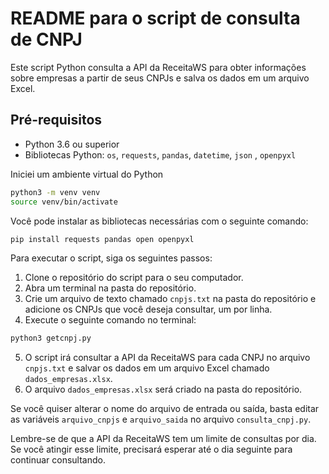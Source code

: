 # README para o script de consulta de CNPJ

Este script Python consulta a API da ReceitaWS para obter informações sobre empresas a partir de seus CNPJs e salva os dados em um arquivo Excel.

## Pré-requisitos

- Python 3.6 ou superior
- Bibliotecas Python: `os`, `requests`, `pandas`, `datetime`, `json` , `openpyxl`

Iniciei um ambiente virtual do Python

```bash
python3 -m venv venv
source venv/bin/activate
```

Você pode instalar as bibliotecas necessárias com o seguinte comando:

```bash
pip install requests pandas open openpyxl
```

Para executar o script, siga os seguintes passos:

1. Clone o repositório do script para o seu computador.
2. Abra um terminal na pasta do repositório.
3. Crie um arquivo de texto chamado `cnpjs.txt` na pasta do repositório e adicione os CNPJs que você deseja consultar, um por linha.
4. Execute o seguinte comando no terminal:

```bash
python3 getcnpj.py
```

5. O script irá consultar a API da ReceitaWS para cada CNPJ no arquivo `cnpjs.txt` e salvar os dados em um arquivo Excel chamado `dados_empresas.xlsx`.
6. O arquivo `dados_empresas.xlsx` será criado na pasta do repositório.

Se você quiser alterar o nome do arquivo de entrada ou saída, basta editar as variáveis `arquivo_cnpjs` e `arquivo_saida` no arquivo `consulta_cnpj.py`.

Lembre-se de que a API da ReceitaWS tem um limite de consultas por dia. Se você atingir esse limite, precisará esperar até o dia seguinte para continuar consultando.
